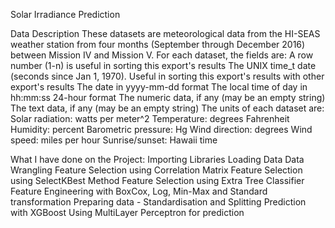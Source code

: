 Solar Irradiance Prediction

Data Description
These datasets are meteorological data from the HI-SEAS weather station from four months (September through December 2016) between Mission IV and Mission V.
For each dataset, the fields are:
A row number (1-n) is useful in sorting this export's results The UNIX time_t date (seconds since Jan 1, 1970). Useful in sorting this export's results with other export's results The date in yyyy-mm-dd format The local time of day in hh:mm:ss 24-hour format The numeric data, if any (may be an empty string) The text data, if any (may be an empty string)
The units of each dataset are:
Solar radiation: watts per meter^2
Temperature: degrees Fahrenheit
Humidity: percent
Barometric pressure: Hg
Wind direction: degrees
Wind speed: miles per hour
Sunrise/sunset: Hawaii time


What I have done on the Project:
Importing Libraries
Loading Data
Data Wrangling
Feature Selection using Correlation Matrix
Feature Selection using SelectKBest Method
Feature Selection using Extra Tree Classifier
Feature Engineering with BoxCox, Log, Min-Max and Standard transformation
Preparing data - Standardisation and Splitting
Prediction with XGBoost
Using MultiLayer Perceptron for prediction
